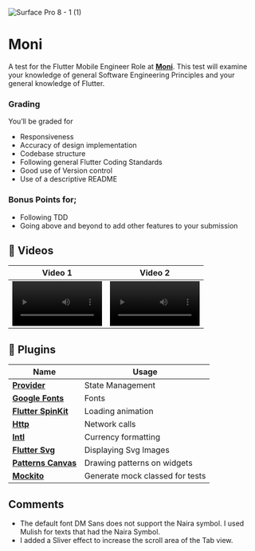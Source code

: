 

![Surface Pro 8 - 1 (1)](https://user-images.githubusercontent.com/55156303/165734297-aa6e8fe5-cd87-4cac-9cc7-6d54608fa4d9.png)

# Moni
A test for the Flutter Mobile Engineer Role at [**Moni**](https://www.moni.africa/). This test will examine your knowledge of general Software Engineering Principles and your general knowledge of Flutter.
### Grading
You’ll be graded for
- Responsiveness
- Accuracy of design implementation
- Codebase structure
- Following general Flutter Coding Standards
- Good use of Version control
- Use of a descriptive README
### Bonus Points for;

- Following TDD
- Going above and beyond to add other features to your submission

## 📸 Videos


| Video 1 | Video 2 |
|------|-------|
|<video src='https://user-images.githubusercontent.com/55156303/165736247-2129bb79-e2ed-4027-82f5-89743020f03e.mp4' width=180/> | <video src='https://user-images.githubusercontent.com/55156303/165736858-5209b97a-521c-4a8e-86b1-2b3f05369ec1.mp4' width=180/>|


## 🔌 Plugins
| Name | Usage |
|------|-------|
|[**Provider**](https://pub.dev/packages/provider)| State Management|
|[**Google Fonts**](https://pub.dev/packages/google_fonts)| Fonts|
|[**Flutter SpinKit**](https://pub.dev/packages/flutter_spinkit)|Loading animation|
|[**Http**](https://pub.dev/packages/http)| Network calls|
|[**Intl**](https://pub.dev/packages/intl)| Currency formatting|
|[**Flutter Svg**](https://pub.dev/packages/flutter_svg)|Displaying Svg Images|
|[**Patterns Canvas**](https://pub.dev/packages/patterns_canvas)|Drawing patterns on widgets|
|[**Mockito**](https://pub.dev/packages/mockito)|Generate mock classed for tests|

## Comments
- The default font DM Sans does not support the Naira symbol. I used Mulish for texts that had the Naira Symbol.
- I added a Sliver effect to increase the scroll area of the Tab view.







